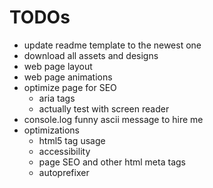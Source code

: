 # TODOs
- update readme template to the newest one
- download all assets and designs
- web page layout
- web page animations
- optimize page for SEO
    - aria tags
    - actually test with screen reader
- console.log funny ascii message to hire me
- optimizations
  - html5 tag usage
  - accessibility
  - page SEO and other html meta tags
  - autoprefixer 
    